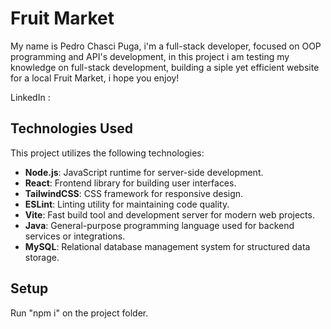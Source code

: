 # Fruit Market

My name is Pedro Chasci Puga, i'm a full-stack developer, focused on OOP programming and API's development, in this project i am testing my knowledge on full-stack development, building a siple yet efficient website for a local Fruit Market, i hope you enjoy!

LinkedIn : 

## Technologies Used

This project utilizes the following technologies:

- **Node.js**: JavaScript runtime for server-side development.
- **React**: Frontend library for building user interfaces.
- **TailwindCSS**: CSS framework for responsive design.
- **ESLint**: Linting utility for maintaining code quality.
- **Vite**: Fast build tool and development server for modern web projects.
- **Java**: General-purpose programming language used for backend services or integrations.
- **MySQL**: Relational database management system for structured data storage.

## Setup

Run "npm i" on the project folder.
